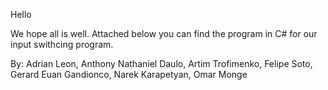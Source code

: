 Hello 

We hope all is well.
Attached below you can find the program in C# for our input swithcing program.

By: Adrian Leon, Anthony Nathaniel Daulo, Artim Trofimenko, Felipe Soto, Gerard Euan Gandionco, Narek Karapetyan, Omar Monge
